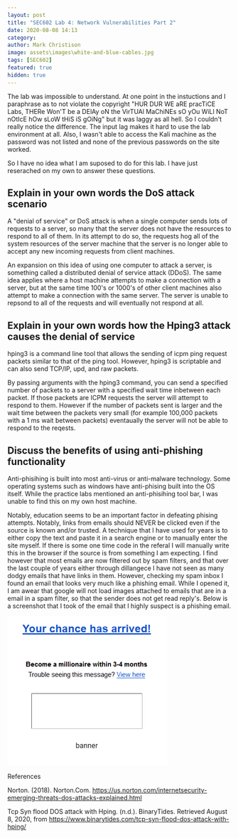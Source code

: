 ```yaml
---
layout: post
title: "SEC602 Lab 4: Network Vulnerabilities Part 2"
date: 2020-08-08 14:13
category:
author: Mark Christison
image: assets\images\white-and-blue-cables.jpg
tags: [SEC602]
featured: true
hidden: true
---
```


The lab was impossible to understand. At one point in the instuctions and I paraphrase as to not violate the copyright "HUR DUR WE aRE pracTiCE Labs, THERe Won'T be a DElAy oN the VirTUAl MaChiNEs sO yOu WiLl NoT nOtIcE hOw sLoW tHiS iS gOiNg" but it was laggy as all hell. So I couldn't really notice the difference. The input lag makes it hard to use the lab environment at all. Also, I wasn't able to access the Kali machine as the password was not listed and none of the previous passwords on the site worked.

So I have no idea what I am suposed to do for this lab. I have just reserached on my own to answer these questions.

## Explain in your own words the DoS attack scenario

A "denial of service" or DoS attack is when a single computer sends lots of requests to a server, so many that the server does not have the resources to respond to all of them. In its attempt to do so, the requests hog all of the system resources of the server machine that the server is no longer able to accept any new incoming requests from client machines.

An expansion on this idea of using one computer to attack a server, is something called a distributed denial of service attack (DDoS). The same idea applies where a host machine attempts to make a connection with a server, but at the same time 100's or 1000's of other client machines also attempt to make a connection with the same server. The server is unable to repsond to all of the requests and will eventually not respond at all.

## Explain in your own words how the Hping3 attack causes the denial of service

hping3 is a command line tool that allows the sending of icpm ping request packets similar to that of the ping tool. However, hping3 is scriptable and can also send TCP/IP, upd, and raw packets.

By passing arguments with the hping3 command, you can send a specified number of packets to a server with a specified wait time inbetween each packet. If those packets are ICPM requests the server will attempt to respond to them. However if the number of packets sent is larger and the wait time between the packets very small (for example 100,000 packets with a 1 ms wait between packets) eventaually the server will not be able to respond to the reqests.

## Discuss the benefits of using anti-phishing functionality

Anti-phisihing is built into most anti-virus or anti-malware technology. Some operating systems such as windows have anti-phising built into the OS itself. While the practice labs mentioned an anti-phisihing tool bar, I was unable to find this on my own host machine.

Notably, education seems to be an important factor in defeating phising attempts. Notably, links from emails should NEVER be clicked even if the source is known and/or trusted. A technique that I have used for years is to either copy the text and paste it in a search engine or to manually enter the site myself. If there is some one time code in the referal I will manually write this in the browser if the source is from something I am expecting. I find however that most emails are now filtered out by spam filters, and that over the last couple of years either through dillangece I have not seen as many dodgy emails that have links in them. However, checking my spam inbox I found an email that looks very much like a phishing email. While I opened it, I am awear that google will not load images attached to emails that are in a email in a spam filter, so that the sender does not get read reply's. Below is a screenshot that I took of the email that I highly suspect is a phishing email.

![phishing email](/assets/images/phishy.png)

References

Norton. (2018). Norton.Com. https://us.norton.com/internetsecurity-emerging-threats-dos-attacks-explained.html

Tcp Syn flood DOS attack with Hping. (n.d.). BinaryTides. Retrieved August 8, 2020, from https://www.binarytides.com/tcp-syn-flood-dos-attack-with-hping/
